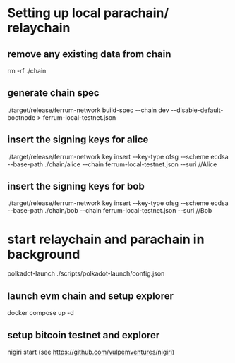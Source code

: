 # Setting up local parachain/ relaychain

## remove any existing data from chain
rm -rf ./chain

## generate chain spec
./target/release/ferrum-network build-spec --chain dev --disable-default-bootnode > ferrum-local-testnet.json

## insert the signing keys for alice
./target/release/ferrum-network key insert --key-type ofsg --scheme ecdsa --base-path ./chain/alice --chain ferrum-local-testnet.json --suri //Alice

## insert the signing keys for bob
./target/release/ferrum-network key insert --key-type ofsg --scheme ecdsa --base-path ./chain/bob --chain ferrum-local-testnet.json --suri //Bob

# start relaychain and parachain in background
polkadot-launch ./scripts/polkadot-launch/config.json

## launch evm chain and setup explorer
docker compose up -d

## setup bitcoin testnet and explorer
nigiri start (see https://github.com/vulpemventures/nigiri)